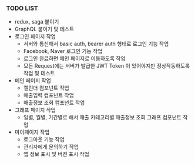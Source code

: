 ### TODO LIST
- redux, saga 붙이기
- GraphQL 붙이기 및 테스트
- 로그인 페이지 작업 
    - 서버와 통신해서 basic auth, bearer auth 형태로 로그인 기능 작업
    - Facebook, Naver 로그인 기능 작업
    - 로그인 완료하면 메인 페이지로 이동하도록 작업 
    - 모든 Request에는 서버가 발급한 JWT Token 이 있어야지만 정상작동하도록 작업 및 테스트
- 메인 페이지 작업
    - 캘린더 컴포넌트 작업 
    - 매출입력 컴포넌트 작업
    - 매출정보 조회 컴포넌트 작업
- 그래프 페이지 작업
    - 일별, 월별, 기간별로 해서 매출 카테고리별 매출정보 조회 그래프 컴포넌트 작업
- 마이페이지 작업
    - 로그아웃 기능 작업
    - 관리자에게 문의하기 작업
    - 앱 정보 표시 및 버젼 표시 작업
